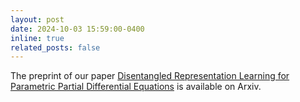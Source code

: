 ```yaml
---
layout: post
date: 2024-10-03 15:59:00-0400
inline: true
related_posts: false
---
```


The preprint of our paper <a href="https://arxiv.org/abs/2410.02136" target="_blank">Disentangled Representation Learning for Parametric Partial Differential Equations</a> is available on Arxiv.
